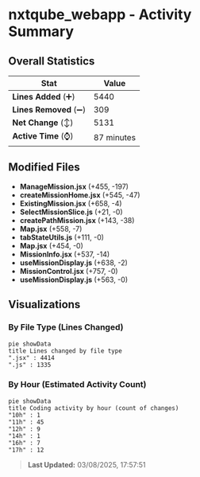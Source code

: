 # nxtqube_webapp - Activity Summary 

## Overall Statistics

| Stat                   | Value                                                             |
| ---------------------- | ----------------------------------------------------------------- |
| **Lines Added** (➕)   | 5440                                          |
| **Lines Removed** (➖) | 309                                        |
| **Net Change** (↕)    | 5131                |
| **Active Time** (⌚)   | 87 minutes |


## Modified Files
- **ManageMission.jsx** (+455, -197)
- **createMissionHome.jsx** (+545, -47)
- **ExistingMission.jsx** (+658, -4)
- **SelectMissionSlice.js** (+21, -0)
- **createPathMission.jsx** (+143, -38)
- **Map.jsx** (+558, -7)
- **tabStateUtils.js** (+111, -0)
- **Map.jsx** (+454, -0)
- **MissionInfo.jsx** (+537, -14)
- **useMissionDisplay.js** (+638, -2)
- **MissionControl.jsx** (+757, -0)
- **useMissionDisplay.js** (+563, -0)

## Visualizations

### By File Type (Lines Changed)

```mermaid
pie showData
title Lines changed by file type
".jsx" : 4414
".js" : 1335
```

### By Hour (Estimated Activity Count)

```mermaid
pie showData
title Coding activity by hour (count of changes)
"10h" : 1
"11h" : 45
"12h" : 9
"14h" : 1
"16h" : 7
"17h" : 12
```


> **Last Updated:** 03/08/2025, 17:57:51
